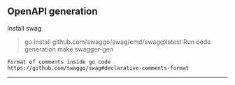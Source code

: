 ## OpenAPI generation
Install swag
> go install github.com/swaggo/swag/cmd/swag@latest
Run code generation
> make swagger-gen
```
Format of comments inside go code
https://github.com/swaggo/swag#declarative-comments-format
```
---
